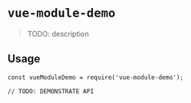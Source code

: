 # `vue-module-demo`

> TODO: description

## Usage

```
const vueModuleDemo = require('vue-module-demo');

// TODO: DEMONSTRATE API
```
